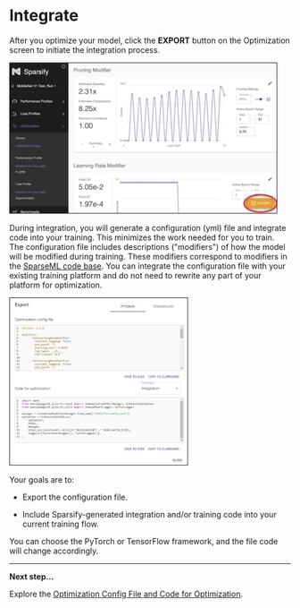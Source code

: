 <!--
Copyright (c) 2021 - present / Neuralmagic, Inc. All Rights Reserved.

Licensed under the Apache License, Version 2.0 (the "License");
you may not use this file except in compliance with the License.
You may obtain a copy of the License at

   http://www.apache.org/licenses/LICENSE-2.0

Unless required by applicable law or agreed to in writing,
software distributed under the License is distributed on an "AS IS" BASIS,
WITHOUT WARRANTIES OR CONDITIONS OF ANY KIND, either express or implied.
See the License for the specific language governing permissions and
limitations under the License.
-->

# Integrate

After you optimize your model, click the **EXPORT** button on the Optimization screen to initiate the integration process.

<kbd><img src="images/image_59.jpg" alt="(Export button circled)" width="480" height="270" /></kbd>

During integration, you will generate a configuration (yml) file and integrate code into your training. This minimizes the work needed for you to train. The configuration file includes descriptions ("modifiers") of how the model will be modified during training. These modifiers correspond to modifiers in the [SparseML code base](https://github.com/neuralmagic/sparseml/). You can integrate the configuration file with your existing training platform and do not need to rewrite any part of your platform for optimization.

<kbd><img src="images/image_60.jpg" alt="(Configuration file)" width="320" height="300" /></kbd>

Your goals are to:

- Export the configuration file.

- Include Sparsify-generated integration and/or training code into your current training flow.

You can choose the PyTorch or TensorFlow framework, and the file code will change accordingly.

---
**Next step...**

Explore the [Optimization Config File and Code for Optimization](06a-optimize-config.md).
